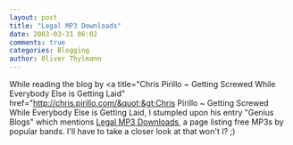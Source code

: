 ```yaml
---
layout: post
title: "Legal MP3 Downloads"
date: 2003-03-31 06:02
comments: true
categories: Blogging
author: Oliver Thylmann
---
```



While reading the blog by &lt;a title=&quot;Chris Pirillo ~ Getting Screwed While Everybody Else is Getting Laid&quot; href=&quot;http://chris.pirillo.com/&quot;&gt;Chris Pirillo ~ Getting Screwed While Everybody Else is Getting Laid, I stumpled upon his entry &quot;Genius Blogs&quot; which mentions [Legal MP3 Downloads](http://onlinetonight.net/mp3/), a page listing free MP3s by popular bands. I'll have to take a closer look at that won't I? ;)



